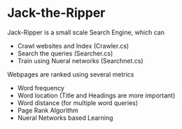 Jack-the-Ripper
===========

Jack-Ripper is a small scale Search Engine, which can 

  - Crawl websites and Index (Crawler.cs)
  - Search the queries (Searcher.cs)
  - Train using Nueral networks (Searchnet.cs)


Webpages are ranked using several metrics
  - Word frequency
  - Word location (Title and Headings are more important)
  - Word distance (for multiple word queries)
  - Page Rank Algorithm
  - Nueral Networks based Learning 
